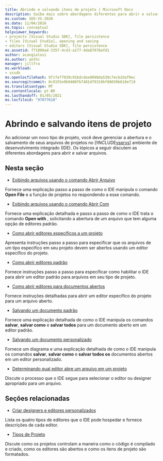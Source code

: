 ```yaml
---
title: Abrindo e salvando itens de projeto | Microsoft Docs
description: Saiba mais sobre abordagens diferentes para abrir e salvar arquivos para o novo tipo de projeto no IDE do Visual Studio.
ms.custom: SEO-VS-2020
ms.date: 11/04/2016
ms.topic: conceptual
helpviewer_keywords:
- projects [Visual Studio SDK], file persistence
- files [Visual Studio], opening and saving
- editors [Visual Studio SDK], file persistence
ms.assetid: f71898ad-335f-4c43-a177-4da87078afd1
author: acangialosi
ms.author: anthc
manager: jillfra
ms.workload:
- vssdk
ms.openlocfilehash: 971fef7939c91bdcdea9098da530c7ecb2daf9ec
ms.sourcegitcommit: 0c9155e9b9408fb7481d79319bf08650b610e719
ms.translationtype: MT
ms.contentlocale: pt-BR
ms.lasthandoff: 01/05/2021
ms.locfileid: "97877618"
---
```

# <a name="opening-and-saving-project-items"></a>Abrindo e salvando itens de projeto
Ao adicionar um novo tipo de projeto, você deve gerenciar a abertura e o salvamento de seus arquivos de projetos no [!INCLUDE[vsprvs](../../code-quality/includes/vsprvs_md.md)] ambiente de desenvolvimento integrado (IDE). Os tópicos a seguir discutem as diferentes abordagens para abrir e salvar arquivos.

## <a name="in-this-section"></a>Nesta seção
- [Exibindo arquivos usando o comando Abrir Arquivo](../../extensibility/internals/displaying-files-by-using-the-open-file-command.md)

 Fornece uma explicação passo a passo de como o IDE manipula o comando **Open File** e a função de projetos no respondendo a esse comando.

- [Exibindo arquivos usando o comando Abrir Com](../../extensibility/internals/displaying-files-by-using-the-open-with-command.md)

 Fornece uma explicação detalhada e passo a passo de como o IDE trata o comando **Open with** , solicitando a abertura de um arquivo que tem alguma opção de editores padrão.

- [Como abrir editores específicos a um projeto](../../extensibility/how-to-open-project-specific-editors.md)

 Apresenta instruções passo a passo para especificar que os arquivos de um tipo específico em seu projeto devem ser abertos usando um editor específico do projeto.

- [Como abrir editores padrão](../../extensibility/how-to-open-standard-editors.md)

 Fornece instruções passo a passo para especificar como habilitar o IDE para abrir um editor padrão para arquivos em seu tipo de projeto.

- [Como abrir editores para documentos abertos](../../extensibility/how-to-open-editors-for-open-documents.md)

 Fornece instruções detalhadas para abrir um editor específico do projeto para um arquivo aberto.

- [Salvando um documento padrão](../../extensibility/internals/saving-a-standard-document.md)

 Fornece uma explicação detalhada de como o IDE manipula os comandos **salvar**, **salvar como** e **salvar todos** para um documento aberto em um editor padrão.

- [Salvando um documento personalizado](../../extensibility/internals/saving-a-custom-document.md)

 Fornece um diagrama e uma explicação detalhada de como o IDE manipula os comandos **salvar**, **salvar como** e **salvar todos os** documentos abertos em um editor personalizado.

- [Determinando qual editor abre um arquivo em um projeto](../../extensibility/internals/determining-which-editor-opens-a-file-in-a-project.md)

 Discute o processo que o IDE segue para selecionar o editor ou designer apropriado para um arquivo.

## <a name="related-sections"></a>Seções relacionadas
- [Criar designers e editores personalizados](../../extensibility/creating-custom-editors-and-designers.md)

 Lista os quatro tipos de editores que o IDE pode hospedar e fornece descrições de cada editor.

- [Tipos de Projeto](../../extensibility/internals/project-types.md)

 Discute como os projetos controlam a maneira como o código é compilado e criado, como os editores são abertos e como os itens de projeto são formatados.

